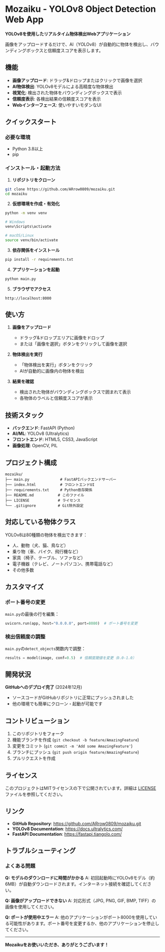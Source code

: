 # Mozaiku - YOLOv8 Object Detection Web App

**YOLOv8を使用したリアルタイム物体検出Webアプリケーション**

画像をアップロードするだけで、AI（YOLOv8）が自動的に物体を検出し、バウンディングボックスと信頼度スコアを表示します。

## 機能

- **画像アップロード**: ドラッグ&ドロップまたはクリックで画像を選択
- **AI物体検出**: YOLOv8モデルによる高精度な物体検出
- **視覚化**: 検出された物体をバウンディングボックスで表示
- **信頼度表示**: 各検出結果の信頼度スコアを表示
- **Webインターフェース**: 使いやすいモダンなUI

## クイックスタート

### 必要な環境
- Python 3.8以上
- pip

### インストール・起動方法

1. **リポジトリをクローン**
```bash
git clone https://github.com/ARrow0809/mozaiku.git
cd mozaiku
```

2. **仮想環境を作成・有効化**
```bash
python -m venv venv

# Windows
venv\Scripts\activate

# macOS/Linux
source venv/bin/activate
```

3. **依存関係をインストール**
```bash
pip install -r requirements.txt
```

4. **アプリケーションを起動**
```bash
python main.py
```

5. **ブラウザでアクセス**
```
http://localhost:8000
```

## 使い方

1. **画像をアップロード**
   - ドラッグ&ドロップエリアに画像をドロップ
   - または「画像を選択」ボタンをクリックして画像を選択

2. **物体検出を実行**
   - 「物体検出を実行」ボタンをクリック
   - AIが自動的に画像内の物体を検出

3. **結果を確認**
   - 検出された物体がバウンディングボックスで囲まれて表示
   - 各物体のラベルと信頼度スコアが表示

## 技術スタック

- **バックエンド**: FastAPI (Python)
- **AI/ML**: YOLOv8 (Ultralytics)
- **フロントエンド**: HTML5, CSS3, JavaScript
- **画像処理**: OpenCV, PIL

## プロジェクト構成

```
mozaiku/
├── main.py              # FastAPIバックエンドサーバー
├── index.html           # フロントエンドUI
├── requirements.txt     # Python依存関係
├── README.md           # このファイル
├── LICENSE             # ライセンス
└── .gitignore          # Git除外設定
```

## 対応している物体クラス

YOLOv8は80種類の物体を検出できます：
- 人、動物（犬、猫、鳥など）
- 乗り物（車、バイク、飛行機など）
- 家具（椅子、テーブル、ソファなど）
- 電子機器（テレビ、ノートパソコン、携帯電話など）
- その他多数

## カスタマイズ

### ポート番号の変更
`main.py`の最後の行を編集：
```python
uvicorn.run(app, host="0.0.0.0", port=8080)  # ポート番号を変更
```

### 検出信頼度の調整
`main.py`の`detect_objects`関数内で調整：
```python
results = model(image, conf=0.5)  # 信頼度閾値を変更（0.0-1.0）
```

## 開発状況

**GitHubへのデプロイ完了** (2024年12月)
- ソースコードがGitHubリポジトリに正常にプッシュされました
- 他の環境でも簡単にクローン・起動が可能です

## コントリビューション

1. このリポジトリをフォーク
2. 機能ブランチを作成 (`git checkout -b feature/AmazingFeature`)
3. 変更をコミット (`git commit -m 'Add some AmazingFeature'`)
4. ブランチにプッシュ (`git push origin feature/AmazingFeature`)
5. プルリクエストを作成

## ライセンス

このプロジェクトはMITライセンスの下で公開されています。詳細は [LICENSE](LICENSE) ファイルを参照してください。

## リンク

- **GitHub Repository**: https://github.com/ARrow0809/mozaiku.git
- **YOLOv8 Documentation**: https://docs.ultralytics.com/
- **FastAPI Documentation**: https://fastapi.tiangolo.com/

## トラブルシューティング

### よくある問題

**Q: モデルのダウンロードに時間がかかる**
A: 初回起動時にYOLOv8モデル（約6MB）が自動ダウンロードされます。インターネット接続を確認してください。

**Q: 画像がアップロードできない**
A: 対応形式（JPG, PNG, GIF, BMP, TIFF）の画像を使用してください。

**Q: ポートが使用中エラー**
A: 他のアプリケーションがポート8000を使用している可能性があります。ポート番号を変更するか、他のアプリケーションを停止してください。

---

**Mozaikuをお使いいただき、ありがとうございます！**